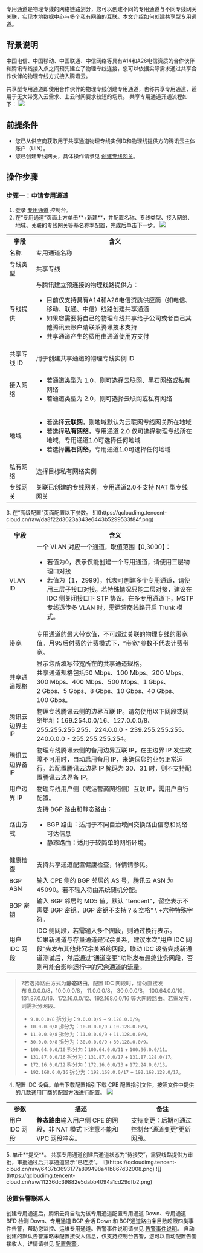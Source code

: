 ﻿专用通道是物理专线的网络链路划分，您可以创建不同的专用通道与不同专线网关关联，实现本地数据中心与多个私有网络的互联。本文介绍如何创建共享型专用通道。

## 背景说明
中国电信、中国移动、中国联通、中信网络等具有A14和A26电信资质的合作伙伴和腾讯专线接入点之间预先建立了物理专线连接，您可以依据实际需求通过共享合作伙伴的物理专线方式接入腾讯云。

共享型专用通道即使用合作伙伴的物理专线创建专用通道，也称共享专用通道，适用于无大带宽入云需求、上云时间要求较短的场景。
共享专用通道开通流程如下：
![](https://qcloudimg.tencent-cloud.cn/raw/411aa1e6995b6eec1c889a2fcc528f3c.png)

## 前提条件
- 您已从供应商获取用于共享通道物理专线实例ID和物理线提供方的腾讯云主体账户（UIN）。
- 您已创建专线网关，具体操作请参见 [创建专线网关](https://cloud.tencent.com/document/product/216/19256)。


## 操作步骤
### 步骤一：申请专用通道
1. 登录 [专用通道](https://console.cloud.tencent.com/dc/conn) 控制台。
2. 在“专用通道”页面上方单击**+新建**，并配置名称、专线类型、接入网络、地域、关联的专线网关等基名称本配置，完成后单击**下一步**。
![](https://qcloudimg.tencent-cloud.cn/raw/07a7bb7091842ba6caa4a5f254370019.png)
<table>
<tr>
<th>字段</th>
<th>含义</th>
</tr>
<tr>
<td>名称</td>
<td>专用通道名称</td>
</tr>
<tr>
<td>专线类型</td>
<td>共享专线</td>
</tr>
<tr>
<td>专线提供</td>
<td>与腾讯建立预连接的物理线路提供方：<ul><li>目前仅支持具有A14和A26电信资质供应商（如电信、移动、联通、中信）线路创建共享通道</li><li>如果您需要将自己的物理专线共享给子公司或者自己其他腾讯云账户请联系腾讯技术支持</li><li>共享通道产生的费用由通道使用方支付</li></ul></td>
</tr>
<tr>
<td>共享专线 ID</td>
<td>用于创建共享通道的物理专线实例 ID</td>
</tr>
<tr>
<td>接入网络</td>
<td><ul><li>若通道类型为 1.0，则可选择云联网、黑石网络或私有网络</li><li>若通道类型为 2.0，则可选择云联网或私有网络</li></ul></td>
</tr>
<tr>
<td>地域</td>
<td><ul><li>若选择<b>云联网</b>，则地域默认为云联网专线网关所在地域</li><li>若选择<b>私有网络</b>，专用通道 2.0 仅可选择物理专线所在地域，专用通道1.0可选择任何地域</li><li>若选择<b>黑石网络</b>，专用通道1.0可选择任何地域</li></ul></td>
</tr>
<tr>
<td>私有网络</td>
<td>选择目标私有网络实例</td>
</tr>
<tr>
<td>专线网关</td>
<td>关联已创建的专线网关，专用通道2.0不支持 NAT 型专线网关</td>
</tr>
</table>
3. 在“高级配置”页面配置以下参数。
![](https://qcloudimg.tencent-cloud.cn/raw/da8f22d3023a343e6443b5299533f84f.png)
<table>
<tr>
<th>字段</th>
<th>含义</th>
</tr>
<tr>
<td>VLAN ID</td>
<td>一个 VLAN 对应一个通道，取值范围【0,3000】：<ul><li>若值为0，表示仅能创建一个专用通道，请使用三层物理口对接</li><li>若值为【1，2999】，代表可创建多个专用通道，请使用三层子接口对接。若特殊情况只能二层对接，建议在 IDC 侧关闭接口下 STP 协议。在多专用通道下，MSTP 专线透传多 VLAN 时，需运营商线路开启 Trunk 模式。</li></ul></td>
</tr>
<tr>
<td>带宽</td>
<td>专用通道的最大带宽值，不可超过关联的物理专线的带宽值。月95后付费的计费模式下，“带宽”参数不代表计费带宽。</td>
</tr>
<tr>
<td>共享通道规格</td>
<td>显示您所填写带宽所在的共享通道规格。</br>共享通道规格包括50 Mbps、100 Mbps、200 Mbps、300 Mbps、400 Mbps、500 Mbps、1 Gbps、2 Gbps、5 Gbps、8 Gbps、10 Gbps、40 Gbps、100 Gbps。</td>
</tr>
<tr>
<td>腾讯云边界主 IP</td>
<td>物理专线腾讯云侧的边界互联 IP。请勿使用以下网段或网络地址：169.254.0.0/16、127.0.0.0/8、255.255.255.255、224.0.0.0 - 239.255.255.255、240.0.0.0 - 255.255.255.254。</td>
</tr>
<tr>
<td>腾讯云边界备 IP</td>
<td>物理专线腾讯云侧的备用边界互联 IP，在主边界 IP 发生故障不可用时，自动启用备用 IP，来确保您的业务正常运行。若配置腾讯云边界 IP 掩码为 30、31 时，则不支持配置腾讯云边界备 IP。</td>
</tr>
<tr>
<td>用户边界 IP</td>
<td>物理专线用户侧（或运营商网络侧）互联 IP，需用户自行配置。</td>
</tr>
<tr>
<td>路由方式</td>
<td>支持 BGP 路由和静态路由：<ul><li>BGP 路由：适用于不同自治域间交换路由信息和网络可达信息</li><li>静态路由：适用于较简单的网络环境。</li></ul></td>
</tr>
<tr>
<td>健康检查</td>
<td>支持共享通道配置健康检查，详情请参见。</td>
</tr>
<tr>
<td>BGP ASN</td>
<td>输入 CPE 侧的 BGP 邻居的 AS 号，腾讯云 ASN 为 45090。若不输入将由系统随机分配。</td>
</tr>
<tr>
<td>BGP 密钥</td>
<td>输入 BGP 邻居的 MD5 值。默认 "tencent"，留空表示不需要 BGP 密钥。BGP 密钥不支持 ? & 空格" \ +六种特殊字符。</td>
</tr>
<tr>
<td>用户 IDC 网段</td>
<td>IDC 侧网段，若需输入多个网段，则通过换行表示。</br>
如果新通道与存量通道是冗余关系，建议本次“用户 IDC 网段”先发布其他非冗余关系的网段，联动 IDC 设备完成新通道测试后，然后通过“通道变更”功能发布最终业务网段，否则可能会影响运行中的冗余通道的流量。</td>
</tr>
</table>

>?若选择路由方式为**静态路由**，配置 IDC 网段时，请勿直接发布 9.0.0.0/8，10.0.0.0/8， 11.0.0.0/8， 30.0.0.0/8， 100.64.0.0/10，131.87.0.0/16、172.16.0.0/12、192.168.0.0/16 等大网段路由。若需发布，则需拆分网段。
>- `9.0.0.0/8` 拆分为：`9.0.0.0/9` + `9.128.0.0/9`。
>- `10.0.0.0/8` 拆分为：`10.0.0.0/9` + `10.128.0.0/9`。
>- `11.0.0.0/8` 拆分为：`11.0.0.0/9` + `11.128.0.0/9`。
>- `30.0.0.0/8` 拆分为：`30.0.0.0/9` + `30.128.0.0/9`。
>- `100.64.0.0/10` 拆分为：`100.64.0.0/11` + `100.96.0.0/11`。
>- `131.87.0.0/16` 拆分为：`131.87.0.0/17` + `131.87.128.0/17`。
>- `172.16.0.0/12` 拆分为：`172.16.0.0/13` + `172.24.0.0/13`。
>- `192.168.0.0/16` 拆分为：`192.168.0.0/17` + `192.168.128.0/17`。
>
4. 配置 IDC 设备。单击下载配置指引下载 CPE 配置指引文件，按照文件中提供的几款通用厂商的配置方法进行配置。
![](https://qcloudimg.tencent-cloud.cn/raw/aead23b133afb65499565af83c1c45b8.png)
<table>
<tr>
<th>参数</th>
<th>描述</th>
<th>备注</th>
</tr>
<tr>
<td>用户 IDC 网段</td>
<td><b>静态路由</b>输入用户侧 CPE 的网段，非 NAT 模式下注意不能和 VPC 网段冲突。</td>
<td>支持变更：后期可通过控制台“通道变更”更新网段。</td>
</tr>
</table>
5. 单击**提交**。
共享专用通道创建后通道状态为“待接受”，需要线路提供方审批，审批通过后共享通道显示“已连接”。
![](https://qcloudimg.tencent-cloud.cn/raw/6437b3693177a899498a41b867d32008.png)
![](https://qcloudimg.tencent-cloud.cn/raw/11236dc39882e5dabb4094a1cd29dfb2.png)

### 设置告警联系人
创建专用通道后，腾讯云将自动为该专用通道配置专用通道 Down、专用通道 BFD 检测 Down、专用通道 BGP 会话 Down 和 BGP通道路由条目数超限四类事件告警，帮助您监控、运维专用通道。告警事件说明请参见 [告警事件说明](https://cloud.tencent.com/document/product/216/48582#gjsj)。
自动创建的默认告警策略未配置接受人信息，仅支持控制台告警，您可以自动配置告警接收人，详情请参见 [配置告警](https://cloud.tencent.com/document/product/216/48581)。
